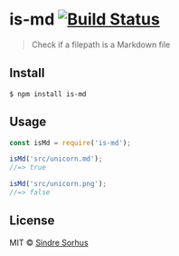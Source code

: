# is-md [![Build Status](https://travis-ci.org/sindresorhus/is-md.svg?branch=master)](https://travis-ci.org/sindresorhus/is-md)

> Check if a filepath is a Markdown file


## Install

```
$ npm install is-md
```


## Usage

```js
const isMd = require('is-md');

isMd('src/unicorn.md');
//=> true

isMd('src/unicorn.png');
//=> false
```


## License

MIT © [Sindre Sorhus](https://sindresorhus.com)
